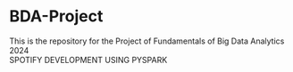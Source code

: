 # BDA-Project
This is the repository for the Project of Fundamentals of Big Data Analytics 2024 <br>
SPOTIFY DEVELOPMENT USING PYSPARK
